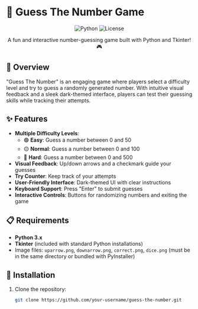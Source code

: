 # 🎲 Guess The Number Game

<p align="center">
  <img src="https://img.shields.io/badge/Python-3.x-blue?style=flat-square&logo=python" alt="Python">
  <img src="https://img.shields.io/badge/License-MIT-green?style=flat-square" alt="License">
</p>

<p align="center">
  A fun and interactive number-guessing game built with Python and Tkinter! 🎮
</p>

## 🌟 Overview

"Guess The Number" is an engaging game where players select a difficulty level and try to guess a randomly generated number. With intuitive visual feedback and a sleek dark-themed interface, players can test their guessing skills while tracking their attempts.

## ✨ Features

- **Multiple Difficulty Levels**:
  - 🟢 **Easy**: Guess a number between 0 and 50
  - 🟡 **Normal**: Guess a number between 0 and 100
  - 🔴 **Hard**: Guess a number between 0 and 500
- **Visual Feedback**: Up/down arrows and a checkmark guide your guesses
- **Try Counter**: Keep track of your attempts
- **User-Friendly Interface**: Dark-themed UI with clear instructions
- **Keyboard Support**: Press "Enter" to submit guesses
- **Interactive Controls**: Buttons for randomizing numbers and exiting the game

## 📋 Requirements

- **Python 3.x**
- **Tkinter** (included with standard Python installations)
- Image files: `uparrow.png`, `downarrow.png`, `correct.png`, `dice.png` (must be in the same directory or bundled with PyInstaller)

## 🚀 Installation

1. Clone the repository:
   ```bash
   git clone https://github.com/your-username/guess-the-number.git
